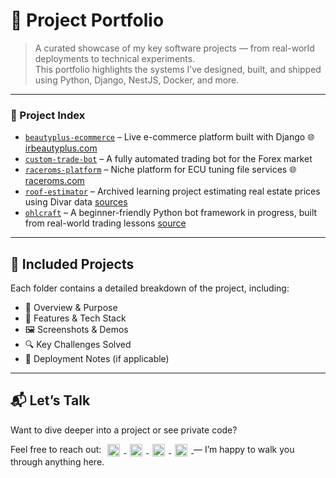 # 🧰 Project Portfolio

> A curated showcase of my key software projects — from real-world deployments to technical experiments.  
> This portfolio highlights the systems I’ve designed, built, and shipped using Python, Django, NestJS, Docker, and more.

---

### 🔗 Project Index

- [`beautyplus-ecommerce`](./beautyplus-ecommerce/overview.md) – Live e-commerce platform built with Django  🌐 [irbeautyplus.com](https://irbeautyplus.com)
- [`custom-trade-bot`](./custom-trade-bot/overview.md) – A fully automated trading bot for the Forex market
- [`raceroms-platform`](./raceroms/overview.md) – Niche platform for ECU tuning file services  🌐 [raceroms.com](https://raceroms.com)
- [`roof-estimator`](./roof-estimator/overview.md) – Archived learning project estimating real estate prices using Divar data [sources](./roof-estimator/overview.md#-access-or-demo)
- [`ohlcraft`](./ohlcraft/overview.md) – A beginner-friendly Python bot framework in progress, built from real-world trading lessons [source](https://github.com/SamEag1e/OHLCraft)

---

## 📂 Included Projects

Each folder contains a detailed breakdown of the project, including:

- 🧠 Overview & Purpose  
- 🧩 Features & Tech Stack  
- 🖼️ Screenshots & Demos  
- 🔍 Key Challenges Solved  
- 🚀 Deployment Notes (if applicable)  

---

## 📬 Let’s Talk

Want to dive deeper into a project or see private code?  
<p>
    Feel free to reach out:
    <a href="mailto:samadeagle@yahoo.com" target="_blank" rel="noreferrer">
    <img src="https://img.icons8.com/fluency/20/new-post.png" width="20" height="20" alt="Email" style="display:inline; text-decoration: none; vertical-align:middle; margin: 0 6px;" />
    </a>
    <a href="https://wa.me/989146446078" target="_blank" rel="noreferrer">
    <img src="https://img.icons8.com/color/20/whatsapp--v1.png" width="20" height="20" alt="WhatsApp" style="display:inline; text-decoration: none; vertical-align:middle; margin: 0 6px;" />
    </a>
    <a href="https://t.me/SamadTnd" target="_blank" rel="noreferrer">
    <img src="https://img.icons8.com/ios-filled/20/0088cc/telegram-app.png" width="20" height="20" alt="Telegram" style="display:inline; text-decoration: none; vertical-align:middle; margin: 0 6px;" />
    </a>
    <a href="https://www.linkedin.com/in/samad-taghi-nezhad-8a8a50300" target="_blank" rel="noreferrer">
    <img src="https://raw.githubusercontent.com/danielcranney/readme-generator/main/public/icons/socials/linkedin.svg" width="20" height="20" alt="LinkedIn" style="display:inline; vertical-align:middle; margin: 0 6px; text-decoration: none;" />
    </a>
    — I’m happy to walk you through anything here.
</p>
